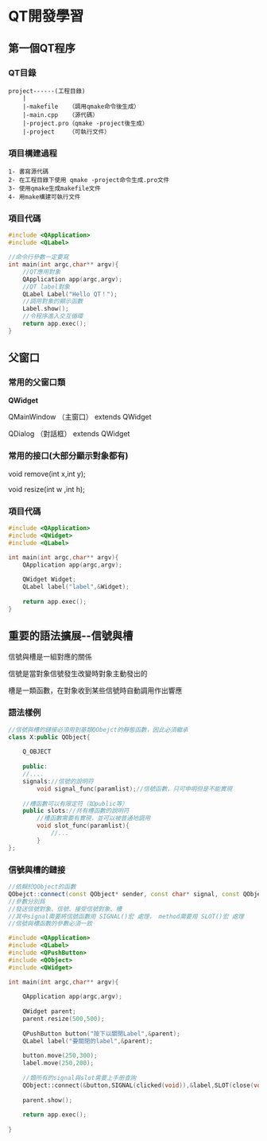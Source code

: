 # QT開發學習

## 第一個QT程序

### QT目錄

```
project------(工程目錄)
	|
	|-makefile   （調用qmake命令後生成）
	|-main.cpp   （源代碼）
	|-project.pro（qmake -project後生成）
	|-project    （可執行文件）
```

### 項目構建過程

```
1- 書寫源代碼
2- 在工程目錄下使用 qmake -project命令生成.pro文件
3- 使用qmake生成makefile文件
4- 用make構建可執行文件
```

### 項目代碼

```cpp
#include <QApplication>
#include <QLabel>

//命令行參數一定要寫
int main(int argc,char** argv){
    //QT應用對象
    QApplication app(argc,argv);
    //QT label對象
    QLabel Label("Hello QT！");
    //調用對象的顯示函數
    Label.show();
    //令程序進入交互循環
    return app.exec();
}
```



## 父窗口

### 常用的父窗口類

**QWidget**

QMainWindow （主窗口）	extends QWidget

QDialog  （對話框）			   extends QWidget

### 常用的接口(大部分顯示對象都有)

void remove(int x,int y);

void resize(int w ,int h);

### 項目代碼

```cpp
#include <QApplication>
#include <QWidget>
#include <QLabel>

int main(int argc,char** argv){
    QApplication app(argc,argv);
    
    QWidget Widget;
    QLabel label("label",&Widget);
    
    return app.exec();
}
```



## 重要的語法擴展--信號與槽

信號與槽是一組對應的關係

信號是當對象信號發生改變時對象主動發出的

槽是一類函數，在對象收到某些信號時自動調用作出響應

### 語法樣例

```cpp
//信號與槽的鏈接必須用到基類QObejct的靜態函數，因此必須繼承
class X:public QObject{
    
    Q_OBJECT
    
    public:
    //....
    signals://信號的說明符
    	void signal_func(paramlist);//信號函數，只可申明但是不能實現
    
    //槽函數可以有限定符（如public等）
    public slots://共有槽函數的說明符
    	//槽函數需要有實現，並可以被普通地調用
    	void slot_func(paramlist){
            //...
        }
};
```

### 信號與槽的鏈接

```cpp
//依賴於QObject的函數
QObejct::connect(const QObject* sender, const char* signal, const QObject receiver, const char* method);
//參數分別爲
//發送信號對象、信號、接受信號對象、槽
//其中signal需要將信號函數用 SIGNAL()宏 處理， method需要用 SLOT()宏 處理
//信號與槽函數的參數必須一致
```

```cpp
#include <QApplication>
#include <QLabel>
#include <QPushButton>
#include <QObject>
#include <QWidget>

int main(int argc,char** argv){
    
    QApplication app(argc,argv);
    
    QWidget parent;
   	parent.resize(500,500);
    
    QPushButton button("按下以關閉Label",&parent);
    QLabel label("要關閉的label",&parent);
    
    button.move(250,300);
    label.move(250,200);
    
    //類所有的signal與slot需要上手册查詢
    QObject::connect(&button,SIGNAL(clicked(void)),&label,SLOT(close(void)));
    
    parent.show();
    
    return app.exec();
    
}
```

